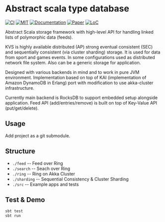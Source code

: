 # Abstract scala type database

[![CI](https://img.shields.io/github/workflow/status/zero-deps/kvs/ci)](https://github.com/zero-deps/kvs/actions/workflows/test.yml)
[![MIT](https://img.shields.io/github/license/zero-deps/kvs)](LICENSE)
[![Documentation](https://img.shields.io/badge/documentation-pdf-yellow)](kvs.pdf)
[![Paper](https://img.shields.io/badge/paper-pdf-lightgrey)](https://www.allthingsdistributed.com/files/amazon-dynamo-sosp2007.pdf)
[![LoC](https://img.shields.io/tokei/lines/github/zero-deps/kvs)](#)

Abstract Scala storage framework with high-level API for handling linked lists of polymorphic data (feeds).

KVS is highly available distributed (AP) strong eventual consistent (SEC) and sequentially consistent (via cluster sharding) storage. It is used for data from sport and games events. In some configurations used as distributed network file system. Also can be a generic storage for application.

Designed with various backends in mind and to work in pure JVM environment. Implementation based on top of KAI (implementation of Amazon DynamoDB in Erlang) port with modification to use akka-cluster infrastructure.

Currently main backend is RocksDB to support embedded setup alongside application. Feed API (add/entries/remove) is built on top of Key-Value API (put/get/delete).

## Usage

Add project as a git submodule.

## Structure

* `./feed` -- Feed over Ring
* `./search` -- Seach over Ring
* `./ring` -- Ring on Akka Cluster
* `./sharding` -- Sequential Consistency & Cluster Sharding
* `./src` -- Example apps and tests

## Test & Demo

```bash
sbt test
sbt run
```
